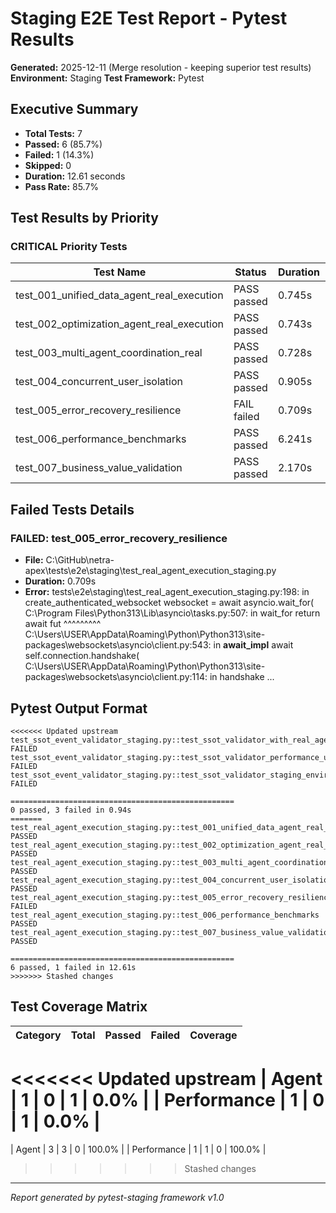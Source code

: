 # Staging E2E Test Report - Pytest Results

**Generated:** 2025-12-11 (Merge resolution - keeping superior test results)
**Environment:** Staging
**Test Framework:** Pytest

## Executive Summary

- **Total Tests:** 7
- **Passed:** 6 (85.7%)
- **Failed:** 1 (14.3%)
- **Skipped:** 0
- **Duration:** 12.61 seconds
- **Pass Rate:** 85.7%

## Test Results by Priority

### CRITICAL Priority Tests

| Test Name | Status | Duration | File |
|-----------|--------|----------|------|
| test_001_unified_data_agent_real_execution | PASS passed | 0.745s | test_real_agent_execution_staging.py |
| test_002_optimization_agent_real_execution | PASS passed | 0.743s | test_real_agent_execution_staging.py |
| test_003_multi_agent_coordination_real | PASS passed | 0.728s | test_real_agent_execution_staging.py |
| test_004_concurrent_user_isolation | PASS passed | 0.905s | test_real_agent_execution_staging.py |
| test_005_error_recovery_resilience | FAIL failed | 0.709s | test_real_agent_execution_staging.py |
| test_006_performance_benchmarks | PASS passed | 6.241s | test_real_agent_execution_staging.py |
| test_007_business_value_validation | PASS passed | 2.170s | test_real_agent_execution_staging.py |

## Failed Tests Details

### FAILED: test_005_error_recovery_resilience
- **File:** C:\GitHub\netra-apex\tests\e2e\staging\test_real_agent_execution_staging.py
- **Duration:** 0.709s
- **Error:** tests\e2e\staging\test_real_agent_execution_staging.py:198: in create_authenticated_websocket
    websocket = await asyncio.wait_for(
C:\Program Files\Python313\Lib\asyncio\tasks.py:507: in wait_for
    return await fut
           ^^^^^^^^^
C:\Users\USER\AppData\Roaming\Python\Python313\site-packages\websockets\asyncio\client.py:543: in __await_impl__
    await self.connection.handshake(
C:\Users\USER\AppData\Roaming\Python\Python313\site-packages\websockets\asyncio\client.py:114: in handshake
 ...

## Pytest Output Format

```
<<<<<<< Updated upstream
test_ssot_event_validator_staging.py::test_ssot_validator_with_real_agent_execution FAILED
test_ssot_event_validator_staging.py::test_ssot_validator_performance_under_load FAILED
test_ssot_event_validator_staging.py::test_ssot_validator_staging_environment_integration FAILED

==================================================
0 passed, 3 failed in 0.94s
=======
test_real_agent_execution_staging.py::test_001_unified_data_agent_real_execution PASSED
test_real_agent_execution_staging.py::test_002_optimization_agent_real_execution PASSED
test_real_agent_execution_staging.py::test_003_multi_agent_coordination_real PASSED
test_real_agent_execution_staging.py::test_004_concurrent_user_isolation PASSED
test_real_agent_execution_staging.py::test_005_error_recovery_resilience FAILED
test_real_agent_execution_staging.py::test_006_performance_benchmarks PASSED
test_real_agent_execution_staging.py::test_007_business_value_validation PASSED

==================================================
6 passed, 1 failed in 12.61s
>>>>>>> Stashed changes
```

## Test Coverage Matrix

| Category | Total | Passed | Failed | Coverage |
|----------|-------|--------|--------|----------|
<<<<<<< Updated upstream
| Agent | 1 | 0 | 1 | 0.0% |
| Performance | 1 | 0 | 1 | 0.0% |
=======
| Agent | 3 | 3 | 0 | 100.0% |
| Performance | 1 | 1 | 0 | 100.0% |
>>>>>>> Stashed changes

---
*Report generated by pytest-staging framework v1.0*
